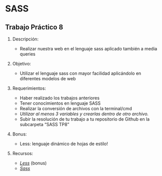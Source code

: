 SASS
===========

Trabajo Práctico 8
-----------------

1.  Descripción:
    -   Realizar nuestra web en el lenguaje sass aplicado también a media queries

2.  Objetivo:
    -   Utilizar el lenguaje sass con mayor facilidad aplicándolo en diferentes modelos de web

3.  Requerimientos:
    -   Haber realizado los trabajos anteriores
    -   Tener conocimientos en lenguaje SASS
    -   Realizar la conversión de archivos con la terminal/cmd
    -   *Utilizar al menos 3 variables y crearlas dentro de otro archivo.*
    -   Subir la resolución de tu trabajo a tu repositorio de Github en la subcarpeta “SASS TP8”

4.  Bonus:
    -   Less: lenguaje dinámico de hojas de estilo!

5.  Recursos:
    -   [*Less*](http://lesscss.org/) (bonus)
    -   [*Sass*](http://sass-lang.com/guide)
